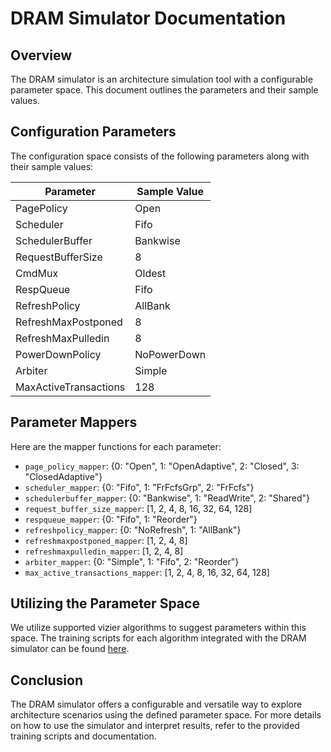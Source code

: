 # DRAM Simulator Documentation

## Overview

The DRAM simulator is an architecture simulation tool with a configurable parameter space. This document outlines the parameters and their sample values.

## Configuration Parameters

The configuration space consists of the following parameters along with their sample values:

| Parameter             | Sample Value      |
|-----------------------|-------------------|
| PagePolicy            | Open              |
| Scheduler             | Fifo              |
| SchedulerBuffer       | Bankwise          |
| RequestBufferSize     | 8                 |
| CmdMux                | Oldest            |
| RespQueue             | Fifo              |
| RefreshPolicy         | AllBank           |
| RefreshMaxPostponed   | 8                 |
| RefreshMaxPulledin    | 8                 |
| PowerDownPolicy       | NoPowerDown       |
| Arbiter               | Simple            |
| MaxActiveTransactions | 128               |

## Parameter Mappers

Here are the mapper functions for each parameter:

- `page_policy_mapper`: {0: "Open", 1: "OpenAdaptive", 2: "Closed", 3: "ClosedAdaptive"}
- `scheduler_mapper`: {0: "Fifo", 1: "FrFcfsGrp", 2: "FrFcfs"}
- `schedulerbuffer_mapper`: {0: "Bankwise", 1: "ReadWrite", 2: "Shared"}
- `request_buffer_size_mapper`: [1, 2, 4, 8, 16, 32, 64, 128]
- `respqueue_mapper`: {0: "Fifo", 1: "Reorder"}
- `refreshpolicy_mapper`: {0: "NoRefresh", 1: "AllBank"}
- `refreshmaxpostponed_mapper`: [1, 2, 4, 8]
- `refreshmaxpulledin_mapper`: [1, 2, 4, 8]
- `arbiter_mapper`: {0: "Simple", 1: "Fifo", 2: "Reorder"}
- `max_active_transactions_mapper`: [1, 2, 4, 8, 16, 32, 64, 128]

## Utilizing the Parameter Space

We utilize supported vizier algorithms to suggest parameters within this space. The training scripts for each algorithm integrated with the DRAM simulator can be found [here](www.apple.com).

## Conclusion

The DRAM simulator offers a configurable and versatile way to explore architecture scenarios using the defined parameter space. For more details on how to use the simulator and interpret results, refer to the provided training scripts and documentation.
